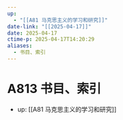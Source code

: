 ```yaml
---
up:
  - "[[A81 马克思主义的学习和研究]]"
date-link: "[[2025-04-17]]"
date: 2025-04-17
ctime-p: 2025-04-17T14:20:29
aliases:
  - 书目、索引
---
```


# A813 书目、索引

- up: [[A81 马克思主义的学习和研究]]
